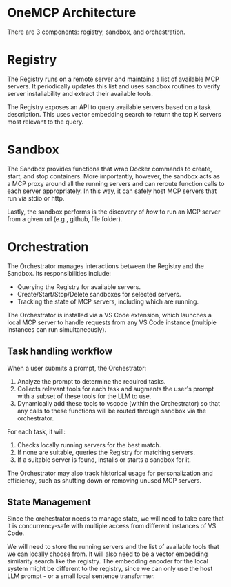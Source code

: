 # OneMCP Architecture
There are 3 components: registry, sandbox, and orchestration. 

# Registry
The Registry runs on a remote server and maintains a list of available MCP servers. It periodically updates this list and uses sandbox routines to verify server installability and extract their available tools.

The Registry exposes an API to query available servers based on a task description. This uses vector embedding search to return the top K servers most relevant to the query.


# Sandbox
The Sandbox provides functions that wrap Docker commands to create, start, and stop containers. More importantly, however, the sandbox acts as a MCP proxy around all the running servers and can reroute function calls to each server appropriately.  In this way, it can safely host MCP servers that run via stdio or http.

Lastly, the sandbox performs is the discovery of *how* to run an MCP server from a given url (e.g., github, file folder).


# Orchestration
The Orchestrator manages interactions between the Registry and the Sandbox. Its responsibilities include:

* Querying the Registry for available servers.
* Create/Start/Stop/Delete sandboxes for selected servers.
* Tracking the state of MCP servers, including which are running.

The Orchestrator is installed via a VS Code extension, which launches a local MCP server to handle requests from any VS Code instance (multiple instances can run simultaneously).

## Task handling workflow
When a user submits a prompt, the Orchestrator:
1. Analyze the prompt to determine the required tasks.
2. Collects relevant tools for each task and augments the user's prompt with a subset of these tools for the LLM to use.
3. Dynamically add these tools to vscode (within the Orchestrator) so that any calls to these functions will be routed through sandbox via the orchestrator.

For each task, it will:
1. Checks locally running servers for the best match.
2. If none are suitable, queries the Registry for matching servers.
3. If a suitable server is found, installs or starts a sandbox for it.

The Orchestrator may also track historical usage for personalization and efficiency, such as shutting down or removing unused MCP servers.

## State Management
Since the orchestrator needs to manage state, we will need to take care that it is concurrency-safe with multiple access from different instances of VS Code.

We will need to store the running servers and the list of available tools that we can locally choose from. It will also need to be a vector embedding similarity search like the registry. The embedding encoder for the local system might be different to the registry, since we can only use the host LLM prompt - or a small local sentence transformer.